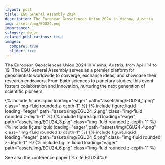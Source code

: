 ```yaml
---
layout: post
title: EGU General Assembly 2024
description: The European Geosciences Union 2024 in Vienna, Austria
img: assets/img/EGU24.png
importance: 1
category: major
related_publications: true
images:
  compare: true
  slider: true
---
```


The European Geosciences Union 2024 in Vienna, Austria, from April 14 to 19.  The EGU General Assembly serves as a premier platform for geoscientists worldwide to converge, exchange ideas, and showcase their research endeavors. From Earth sciences to planetary studies, this event fosters collaboration and innovation, nurturing the next generation of scientific pioneers.

<swiper-container keyboard="true" navigation="true" pagination="true" pagination-clickable="true" pagination-dynamic-bullets="true" rewind="true">
  <swiper-slide>{% include figure.liquid loading="eager" path="assets/img/EGU24_1.png" class="img-fluid rounded z-depth-1" %}</swiper-slide>
  <swiper-slide>{% include figure.liquid loading="eager" path="assets/img/EGU24_2.png" class="img-fluid rounded z-depth-1" %}</swiper-slide>
  <swiper-slide>{% include figure.liquid loading="eager" path="assets/img/EGU24_3.png" class="img-fluid rounded z-depth-1" %}</swiper-slide>
  <swiper-slide>{% include figure.liquid loading="eager" path="assets/img/EGU24_4.png" class="img-fluid rounded z-depth-1" %}</swiper-slide>
  <swiper-slide>{% include figure.liquid loading="eager" path="assets/img/EGU24_5.png" class="img-fluid rounded z-depth-1" %}</swiper-slide>
  <swiper-slide>{% include figure.liquid loading="eager" path="assets/img/EGU24_6.png" class="img-fluid rounded z-depth-1" %}</swiper-slide>
</swiper-container>



See also the conference paper {% cite EGU24 %}!


